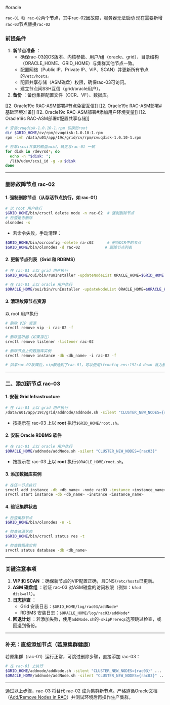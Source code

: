 #oracle


`rac-01 和 rac-02`两个节点，其中rac-02因故障，服务器无法启动 现在需要新增`rac-03`节点替换`rac-02`

### **前提条件**

1. **新节点准备** ：
	- 确保rac-03的OS版本、内核参数、用户/组（oracle、grid）、目录结构（ORACLE_HOME、GRID_HOME）与集群其他节点一致。
	- 配置网络（Public IP、Private IP、VIP、SCAN）并更新所有节点的`/etc/hosts`。
	- 配置共享存储（ASM磁盘）权限，确保rac-03可访问。
	- 建立节点间SSH互信（grid/oracle用户）。
2. **备份** ：备份集群配置文件（OCR、VF）、数据库。

[[2. Oracle19c RAC-ASM部署#节点免密互信]]
[[2. Oracle19c RAC-ASM部署#基础环境准备]]
[[2. Oracle19c RAC-ASM部署#添加用户环境变量]]
[[2. Oracle19c RAC-ASM部署#配置共享存储]]  

```bash
# 安装cvuqdisk-1.0.10-1.rpm 切换到root
dir $GRID_HOME/cv/rpm/cvuqdisk-1.0.10-1.rpm 
rpm -ivh /data/u01/app/19c/grid/cv/rpm/cvuqdisk-1.0.10-1.rpm

# 检车iscsi共享的磁盘uuid，确定与rac-01 一致
for disk in /dev/sd*; do 
  echo -n "$disk: "; 
  /lib/udev/scsi_id -g -u $disk
done
```


---


### **删除故障节点 rac-02**

#### 1. **强制删除节点（从存活节点执行，如 rac-01）**

```bash
# 以 root 用户执行
$GRID_HOME/bin/crsctl delete node -n rac-02  # 强制删除节点
# 检查是否删除
olsnodes -s
```

- 若命令失败，手动清理：
```bash
$GRID_HOME/bin/ocrconfig -delete ra-c02      # 删除OCR中的节点
$GRID_HOME/bin/olsnodes -d rac-02           # 删除节点列表
```

#### 2. **更新节点列表（Grid 和 RDBMS）**

```bash
# 在 rac-01 上以 grid 用户执行
$GRID_HOME/oui/bin/runInstaller -updateNodeList ORACLE_HOME=$GRID_HOME CLUSTER_NODES=rac-01,rac-03  # 更新Grid节点列表

# 在 rac-01 上以 oracle 用户执行
$ORACLE_HOME/oui/bin/runInstaller -updateNodeList ORACLE_HOME=$ORACLE_HOME CLUSTER_NODES=rac-01,rac-03  # 更新RDBMS节点列表
```


#### 3. 清理故障节点资源

以 root 用户执行

```bash
# 删除 VIP 资源
srvctl remove vip -i rac-02 -f

# 删除监听器（如果存在）
srvctl remove listener -listener rac-02

# 删除节点上的数据库实例
srvctl remove instance -db <db_name> -i rac-02 -f

# 如果rac-02故障后，vip飘逸到了rac-01，可以使用ifconfig ens:192:4 down 暴力删除
```


---

### **二、添加新节点 rac-03**

#### 1. **安装 Grid Infrastructure**

```bash
# 在 rac-01 上以 grid 用户执行
/data/u01/app/19c/grid/addnode/addnode.sh -silent "CLUSTER_NEW_NODES={rac-03}" "CLUSTER_NEW_VIRTUAL_HOSTNAMES={rac-03-vip}"
```

- 按提示在 rac-03 上以 **root** 执行`$GRID_HOME/root.sh`。

#### 2. **安装 Oracle RDBMS 软件**

```bash
# 在 rac-01 上以 oracle 用户执行
$ORACLE_HOME/addnode/addNode.sh -silent "CLUSTER_NEW_NODES={rac03}"
```

- 按提示在 rac-03 上以 **root** 执行`$ORACLE_HOME/root.sh`。

#### 3. **添加数据库实例**

```bash
# 在任一节点执行
srvctl add instance -db <db_name> -node rac03 -instance <instance_name>  # e.g., ORCL3
srvctl start instance -db <db_name> -instance <instance_name>
```

#### 4. **验证集群状态**

```bash
# 检查集群节点
$GRID_HOME/bin/olsnodes -n -i

# 检查资源状态
$GRID_HOME/bin/crsctl status res -t

# 检查数据库实例
srvctl status database -db <db_name>
```

---

### **关键注意事项**


1. **VIP 和 SCAN** ：确保新节点的VIP配置正确，且DNS/`/etc/hosts`已更新。
2. **ASM 磁盘组** ：验证 rac-03 对ASM磁盘的访问权限（例如：`kfod disk=all`）。
3. **日志排查** ：
	- Grid 安装日志：`$GRID_HOME/log/rac03/addNode*`
	- RDBMS 安装日志：`$ORACLE_HOME/log/rac03/addNode*`
4. **回退计划** ：若添加失败，使用`addNode.sh`的`-skipPrereqs`选项跳过检查，或回退到备份。

---

### **补充：直接添加节点（若原集群健康）**

若原集群（rac-01）运行正常，可跳过删除步骤，直接添加 rac-03：
```bash
# 在 rac-01 上执行
$GRID_HOME/addnode/addNode.sh -silent "CLUSTER_NEW_NODES={rac03}" ...
$ORACLE_HOME/addnode/addNode.sh -silent "CLUSTER_NEW_NODES={rac03}" ...
```





---



通过以上步骤，rac-03 将替代 rac-02 成为集群新节点。严格遵循Oracle文档（[Add/Remove Nodes in RAC](https://docs.oracle.com/en/database/oracle/oracle-database/19/cwadd/)）并测试环境后再操作生产集群。